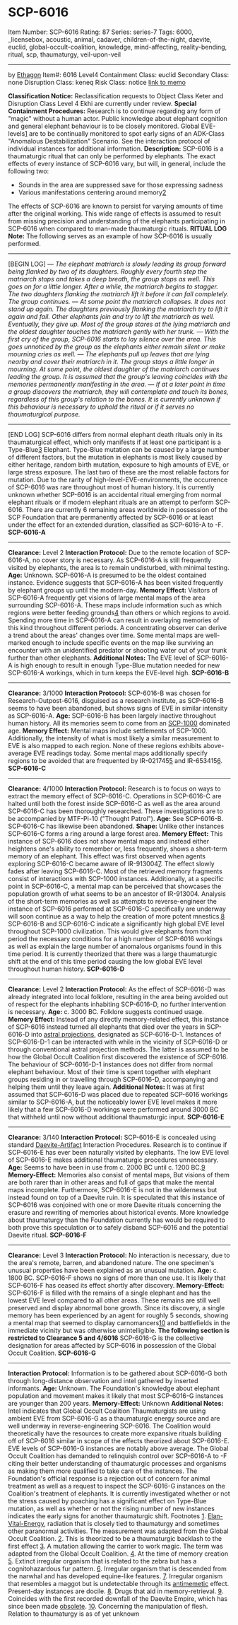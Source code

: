 # SCP-6016
Item Number: SCP-6016
Rating: 87
Series: series-7
Tags: 6000, _licensebox, acoustic, animal, cadaver, children-of-the-night, daevite, euclid, global-occult-coalition, knowledge, mind-affecting, reality-bending, ritual, scp, thaumaturgy, veil-upon-veil

---

by [Ethagon](/ethagon-s-author-page)
Item#: 6016
Level4
Containment Class:
euclid
Secondary Class:
none
Disruption Class:
keneq
Risk Class:
notice
[link to memo](/classification-committee-memo)  

**Classification Notice:** Reclassification requests to Object Class Keter and Disruption Class Level 4 Ekhi are currently under review.
**Special Containment Procedures:** Research is to continue regarding any form of "magic" without a human actor. Public knowledge about elephant cognition and general elephant behaviour is to be closely monitored. Global EVE-levels[1](javascript:;) are to be continually monitored to spot early signs of an ADK-Class "Anomalous Destabilization" Scenario. See the interaction protocol of individual instances for additional information.
**Description:** SCP-6016 is a thaumaturgic ritual that can only be performed by elephants. The exact effects of every instance of SCP-6016 vary, but will, in general, include the following two:
  * Sounds in the area are suppressed save for those expressing sadness
  * Various manifestations centering around memory[2](javascript:;)

The effects of SCP-6016 are known to persist for varying amounts of time after the original working. This wide range of effects is assumed to result from missing precision and understanding of the elephants participating in SCP-6016 when compared to man-made thaumaturgic rituals.
**RITUAL LOG**
**Note:** The following serves as an example of how SCP-6016 is usually performed.
* * *
[BEGIN LOG]
— _The elephant matriarch is slowly leading its group forward being flanked by two of its daughters. Roughly every fourth step the matriarch stops and takes a deep breath, the group stops as well. This goes on for a little longer. After a while, the matriarch begins to stagger. The two daughters flanking the matriarch lift it before it can fall completely. The group continues._
— _At some point the matriarch collapses. It does not stand up again. The daughters previously flanking the matriarch try to lift it again and fail. Other elephants join and try to lift the matriarch as well. Eventually, they give up. Most of the group stares at the lying matriarch and the oldest daughter touches the matriarch gently with her trunk._
— _With the first cry of the group, SCP-6016 starts to lay silence over the area. This goes unnoticed by the group as the elephants either remain silent or make mourning cries as well._
— _The elephants pull up leaves that are lying nearby and cover their matriarch in it. The group stays a little longer in mourning. At some point, the oldest daughter of the matriarch continues leading the group. It is assumed that the group's leaving coincides with the memories permanently manifesting in the area._
— _If at a later point in time a group discovers the matriarch, they will contemplate and touch its bones, regardless of this group's relation to the bones. It is currently unknown if this behaviour is necessary to uphold the ritual or if it serves no thaumaturgical purpose._
* * *
[END LOG]
SCP-6016 differs from normal elephant death rituals only in its thaumaturgical effect, which only manifests if at least one participant is a Type-Blue[3](javascript:;) Elephant.
Type-Blue mutation can be caused by a large number of different factors, but the mutation in elephants is most likely caused by either heritage, random birth mutation, exposure to high amounts of EVE, or large stress exposure.
The last two of these are the most reliable factors for mutation. Due to the rarity of high-level-EVE-environments, the occurrence of SCP-6016 was rare throughout most of human history.
It is currently unknown whether SCP-6016 is an accidental ritual emerging from normal elephant rituals or if modern elephant rituals are an attempt to perform SCP-6016.
There are currently 6 remaining areas worldwide in possession of the SCP Foundation that are permanently affected by SCP-6016 or at least under the effect for an extended duration, classified as SCP-6016-A to -F.
**SCP-6016-A**
* * *
**Clearance:** Level 2
**Interaction Protocol:** Due to the remote location of SCP-6016-A, no cover story is necessary. As SCP-6016-A is still frequently visited by elephants, the area is to remain undisturbed, with minimal testing.
**Age:** Unknown. SCP-6016-A is presumed to be the oldest contained instance. Evidence suggests that SCP-6016-A has been visited frequently by elephant groups up until the modern-day.
**Memory Effect:** Visitors of SCP-6016-A frequently get visions of large mental maps of the area surrounding SCP-6016-A. These maps include information such as which regions were better feeding grounds[4](javascript:;) than others or which regions to avoid. Spending more time in SCP-6016-A can result in overlaying memories of this kind throughout different periods. A concentrating observer can derive a trend about the areas' changes over time.
Some mental maps are well-marked enough to include specific events on the map like surviving an encounter with an unidentified predator or shooting water out of your trunk further than other elephants.
**Additional Notes:** The EVE level of SCP-6016-A is high enough to result in enough Type-Blue mutation needed for new SCP-6016-A workings, which in turn keeps the EVE-level high.
**SCP-6016-B**
* * *
**Clearance:** 3/1000
**Interaction Protocol:** SCP-6016-B was chosen for Research-Outpost-6016, disguised as a research institute, as SCP-6016-B seems to have been abandoned, but shows signs of EVE in similar intensity as SCP-6016-A.
**Age:** SCP-6016-B has been largely inactive throughout human history. All its memories seem to come from an [SCP-1000](/scp-1000) dominated age.
**Memory Effect:** Mental maps include settlements of SCP-1000. Additionally, the intensity of what is most likely a similar measurement to EVE is also mapped to each region. None of these regions exhibits above-average EVE readings today.
Some mental maps additionally specify regions to be avoided that are frequented by IR-021745[5](javascript:;) and IR-653415[6](javascript:;).
**SCP-6016-C**
* * *
**Clearance:** 4/1000
**Interaction Protocol:** Research is to focus on ways to extract the memory effect of SCP-6016-C. Operations in SCP-6016-C are halted until both the forest inside SCP-6016-C as well as the area around SCP-6016-C has been thoroughly researched. These investigations are to be accompanied by MTF-Pi-10 ("Thought Patrol").
**Age:** See SCP-6016-B. SCP-6016-C has likewise been abandoned.
**Shape:** Unlike other instances SCP-6016-C forms a ring around a large forest area.
**Memory Effect:** This instance of SCP-6016 does not show mental maps and instead either heightens one's ability to remember or, less frequently, shows a short-term memory of an elephant. This effect was first observed when agents exploring SCP-6016-C became aware of IR-913004[7](javascript:;). The effect slowly fades after leaving SCP-6016-C. Most of the retrieved memory fragments consist of interactions with SCP-1000 instances.
Additionally, at a specific point in SCP-6016-C, a mental map can be perceived that showcases the population growth of what seems to be an ancestor of IR-913004.
Analysis of the short-term memories as well as attempts to reverse-engineer the instance of SCP-6016 performed at SCP-6016-C specifically are underway will soon continue as a way to help the creation of more potent mnestics.[8](javascript:;)
SCP-6016-B and SCP-6016-C indicate a significantly high global EVE level throughout SCP-1000 civilization. This would give elephants from that period the necessary conditions for a high number of SCP-6016 workings as well as explain the large number of anomalous organisms found in this time period.
It is currently theorized that there was a large thaumaturgic shift at the end of this time period causing the low global EVE level throughout human history.
**SCP-6016-D**
* * *
**Clearance:** Level 2
**Interaction Protocol:** As the effect of SCP-6016-D was already integrated into local folklore, resulting in the area being avoided out of respect for the elephants inhabiting SCP-6016-D, no further intervention is necessary.
**Age:** c. 3000 BC. Folklore suggests continued usage.
**Memory Effect:** Instead of any directly memory-related effect, this instance of SCP-6016 instead turned all elephants that died over the years in SCP-6016-D into [astral projections](/a-working-theory), designated as SCP-6016-D-1. Instances of SCP-6016-D-1 can be interacted with while in the vicinity of SCP-6016-D or through conventional astral projection methods. The latter is assumed to be how the Global Occult Coalition first discovered the existence of SCP-6016. The behaviour of SCP-6016-D-1 instances does not differ from normal elephant behaviour. Most of their time is spent together with elephant groups residing in or travelling through SCP-6016-D, accompanying and helping them until they leave again.
**Additional Notes:** It was at first assumed that SCP-6016-D was placed due to repeated SCP-6016 workings similar to SCP-6016-A, but the noticeably lower EVE level makes it more likely that a few SCP-6016-D workings were performed around 3000 BC that withheld until now without additional thaumaturgic input.
**SCP-6016-E**
* * *
**Clearance:** 3/140
**Interaction Protocol:** SCP-6016-E is concealed using standard [Daevite-Artifact](/scp-2140-ex) Interaction Procedures. Research is to continue if SCP-6016-E has ever been naturally visited by elephants. The low EVE level of SCP-6016-E makes additional thaumaturgic procedures unnecessary.
**Age:** Seems to have been in use from c. 2000 BC until c. 1200 BC.[9](javascript:;)
**Memory-Effect:** Memories also consist of mental maps, But visions of them are both rarer than in other areas and full of gaps that make the mental maps incomplete. Furthermore, SCP-6016-E is not in the wilderness but instead found on top of a Daevite ruin. It is speculated that this instance of SCP-6016 was conjoined with one or more Daevite rituals concerning the erasure and rewriting of memories about historical events. More knowledge about thaumaturgy than the Foundation currently has would be required to both prove this speculation or to safely disband SCP-6016 and the potential Daevite ritual.
**SCP-6016-F**
* * *
**Clearance:** Level 3
**Interaction Protocol:** No interaction is necessary, due to the area's remote, barren, and abandoned nature. The one specimen's unusual properties have been explained as an unusual mutation.
**Age:** c. 1800 BC. SCP-6016-F shows no signs of more than one use. It is likely that SCP-6016-F has ceased its effect shortly after discovery.
**Memory-Effect:** SCP-6016-F is filled with the remains of a single elephant and has the lowest EVE level compared to all other areas. These remains are still well preserved and display abnormal bone growth. Since its discovery, a single memory has been experienced by an agent for roughly 5 seconds, showing a mental map that seemed to display carnomancers[10](javascript:;) and battlefields in the immediate vicinity but was otherwise unintelligible.
**The following section is restricted to Clearance 5 and 4/6016**
SCP-6016-G is the collective designation for areas affected by SCP-6016 in possession of the Global Occult Coalition.
**SCP-6016-G**
* * *
**Interaction Protocol:** Information is to be gathered about SCP-6016-G both through long-distance observation and intel gathered by inserted informants.
**Age:** Unknown. The Foundation's knowledge about elephant population and movement makes it likely that most SCP-6016-G instances are younger than 200 years.
**Memory-Effect:** Unknown
**Additional Notes:** Intel indicates that Global Occult Coalition Thaumaturgists are using ambient EVE from SCP-6016-G as a thaumaturgic energy source and are well underway in reverse-engineering SCP-6016. The Coalition would theoretically have the resources to create more expansive rituals building off of SCP-6016 similar in scope of the effects theorized about SCP-6016-E. EVE levels of SCP-6016-G instances are notably above average.
The Global Occult Coalition has demanded to relinquish control over SCP-6016-A to -F citing their better understanding of thaumaturgic processes and organisms as making them more qualified to take care of the instances. The Foundation's official response is a rejection out of concern for animal treatment as well as a request to inspect the SCP-6016-G instances on the Coalition's treatment of elephants.
It is currently investigated whether or not the stress caused by poaching has a significant effect on Type-Blue mutation, as well as whether or not the rising number of new instances indicates the early signs for another thaumaturgic shift.
Footnotes
[1](javascript:;). [Elan-Vital-Energy](/goc-supplemental-thaumatology), radiation that is closely tied to thaumaturgy and sometimes other paranormal activities. The measurement was adapted from the Global Occult Coalition.
[2](javascript:;). This is theorized to be a thaumaturgic backlash to the first effect
[3](javascript:;). A mutation allowing the carrier to work magic. The term was adapted from the Global Occult Coalition.
[4](javascript:;). At the time of memory creation
[5](javascript:;). Extinct irregular organism that is related to the zebra but has a cognitohazardous fur pattern.
[6](javascript:;). Irregular organism that is descended from the narwhal and has developed equine-like features.
[7](javascript:;). Irregular organism that resembles a maggot but is undetectable through its [antimemetic](/antimemetics-division-hub) effect. Present-day instances are docile.
[8](javascript:;). Drugs that aid in memory-retrieval.
[9](javascript:;). Coincides with the first recorded downfall of the Daevite Empire, which has since been made [obsolete](/scp-2515).
[10](javascript:;). Concerning the manipulation of flesh. Relation to thaumaturgy is as of yet unknown